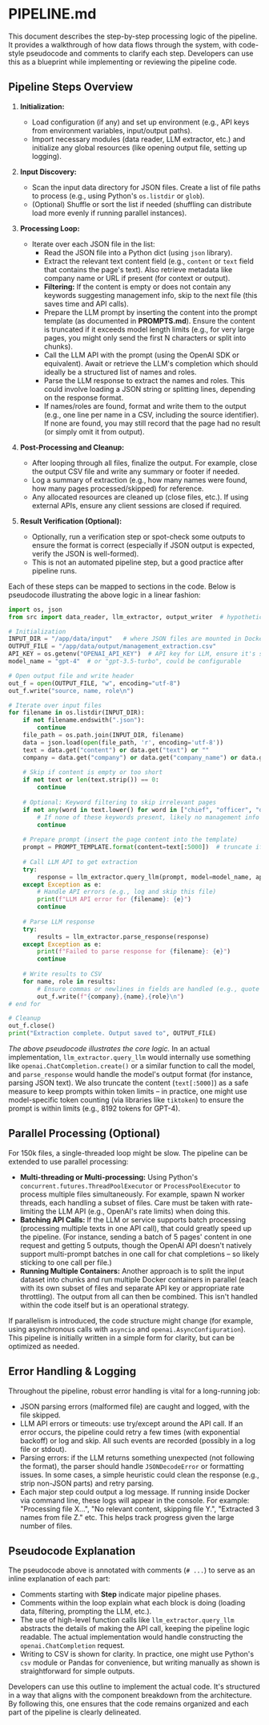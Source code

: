 # PIPELINE.md

This document describes the step-by-step processing logic of the pipeline. It provides a walkthrough of how data flows through the system, with code-style pseudocode and comments to clarify each step. Developers can use this as a blueprint while implementing or reviewing the pipeline code.

## Pipeline Steps Overview

1. **Initialization:**
   - Load configuration (if any) and set up environment (e.g., API keys from environment variables, input/output paths).
   - Import necessary modules (data reader, LLM extractor, etc.) and initialize any global resources (like opening output file, setting up logging).
2. **Input Discovery:**
   - Scan the input data directory for JSON files. Create a list of file paths to process (e.g., using Python's `os.listdir` or `glob`).
   - (Optional) Shuffle or sort the list if needed (shuffling can distribute load more evenly if running parallel instances).
3. **Processing Loop:**
   - Iterate over each JSON file in the list:
     - Read the JSON file into a Python dict (using `json` library).
     - Extract the relevant text content field (e.g., `content` or `text` field that contains the page's text). Also retrieve metadata like company name or URL if present (for context or output).
     - **Filtering:** If the content is empty or does not contain any keywords suggesting management info, skip to the next file (this saves time and API calls).
     - Prepare the LLM prompt by inserting the content into the prompt template (as documented in **PROMPTS.md**). Ensure the content is truncated if it exceeds model length limits (e.g., for very large pages, you might only send the first N characters or split into chunks).
     - Call the LLM API with the prompt (using the OpenAI SDK or equivalent). Await or retrieve the LLM's completion which should ideally be a structured list of names and roles.
     - Parse the LLM response to extract the names and roles. This could involve loading a JSON string or splitting lines, depending on the response format.
     - If names/roles are found, format and write them to the output (e.g., one line per name in a CSV, including the source identifier). If none are found, you may still record that the page had no result (or simply omit it from output).
4. **Post-Processing and Cleanup:**
   - After looping through all files, finalize the output. For example, close the output CSV file and write any summary or footer if needed.
   - Log a summary of extraction (e.g., how many names were found, how many pages processed/skipped) for reference.
   - Any allocated resources are cleaned up (close files, etc.). If using external APIs, ensure any client sessions are closed if required.

5. **Result Verification (Optional):**
   - Optionally, run a verification step or spot-check some outputs to ensure the format is correct (especially if JSON output is expected, verify the JSON is well-formed).
   - This is not an automated pipeline step, but a good practice after pipeline runs.

Each of these steps can be mapped to sections in the code. Below is pseudocode illustrating the above logic in a linear fashion:

```python
import os, json
from src import data_reader, llm_extractor, output_writer  # hypothetical module imports

# Initialization
INPUT_DIR = "/app/data/input"   # where JSON files are mounted in Docker
OUTPUT_FILE = "/app/data/output/management_extraction.csv"
API_KEY = os.getenv("OPENAI_API_KEY")  # API key for LLM, ensure it's set
model_name = "gpt-4"  # or "gpt-3.5-turbo", could be configurable

# Open output file and write header
out_f = open(OUTPUT_FILE, "w", encoding="utf-8")
out_f.write("source, name, role\n")

# Iterate over input files
for filename in os.listdir(INPUT_DIR):
    if not filename.endswith(".json"):
        continue
    file_path = os.path.join(INPUT_DIR, filename)
    data = json.load(open(file_path, 'r', encoding='utf-8'))
    text = data.get("content") or data.get("text") or ""
    company = data.get("company") or data.get("company_name") or data.get("url", "")
    
    # Skip if content is empty or too short
    if not text or len(text.strip()) == 0:
        continue
    
    # Optional: Keyword filtering to skip irrelevant pages
    if not any(word in text.lower() for word in ["chief", "officer", "director", "president", "leadership", "management"]):
        # If none of these keywords present, likely no management info
        continue
    
    # Prepare prompt (insert the page content into the template)
    prompt = PROMPT_TEMPLATE.format(content=text[:5000])  # truncate if necessary to 5000 chars (example)
    
    # Call LLM API to get extraction
    try:
        response = llm_extractor.query_llm(prompt, model=model_name, api_key=API_KEY)
    except Exception as e:
        # Handle API errors (e.g., log and skip this file)
        print(f"LLM API error for {filename}: {e}")
        continue
    
    # Parse LLM response
    try:
        results = llm_extractor.parse_response(response)
    except Exception as e:
        print(f"Failed to parse response for {filename}: {e}")
        continue
    
    # Write results to CSV
    for name, role in results:
        # Ensure commas or newlines in fields are handled (e.g., quote if CSV)
        out_f.write(f"{company},{name},{role}\n")
# end for

# Cleanup
out_f.close()
print("Extraction complete. Output saved to", OUTPUT_FILE)
```

*The above pseudocode illustrates the core logic.* In an actual implementation, `llm_extractor.query_llm` would internally use something like `openai.ChatCompletion.create()` or a similar function to call the model, and `parse_response` would handle the model's output format (for instance, parsing JSON text). We also truncate the content (`text[:5000]`) as a safe measure to keep prompts within token limits – in practice, one might use model-specific token counting (via libraries like `tiktoken`) to ensure the prompt is within limits (e.g., 8192 tokens for GPT-4).

## Parallel Processing (Optional)

For 150k files, a single-threaded loop might be slow. The pipeline can be extended to use parallel processing:
- **Multi-threading or Multi-processing:** Using Python's `concurrent.futures.ThreadPoolExecutor` or `ProcessPoolExecutor` to process multiple files simultaneously. For example, spawn N worker threads, each handling a subset of files. Care must be taken with rate-limiting the LLM API (e.g., OpenAI's rate limits) when doing this.
- **Batching API Calls:** If the LLM or service supports batch processing (processing multiple texts in one API call), that could greatly speed up the pipeline. (For instance, sending a batch of 5 pages' content in one request and getting 5 outputs, though the OpenAI API doesn't natively support multi-prompt batches in one call for chat completions – so likely sticking to one call per file.)
- **Running Multiple Containers:** Another approach is to split the input dataset into chunks and run multiple Docker containers in parallel (each with its own subset of files and separate API key or appropriate rate throttling). The output from all can then be combined. This isn't handled within the code itself but is an operational strategy.

If parallelism is introduced, the code structure might change (for example, using asynchronous calls with `asyncio` and `openai.AsyncConfiguration`). This pipeline is initially written in a simple form for clarity, but can be optimized as needed.

## Error Handling & Logging

Throughout the pipeline, robust error handling is vital for a long-running job:
- JSON parsing errors (malformed file) are caught and logged, with the file skipped.
- LLM API errors or timeouts: use try/except around the API call. If an error occurs, the pipeline could retry a few times (with exponential backoff) or log and skip. All such events are recorded (possibly in a log file or stdout).
- Parsing errors: if the LLM returns something unexpected (not following the format), the parser should handle `JSONDecodeError` or formatting issues. In some cases, a simple heuristic could clean the response (e.g., strip non-JSON parts) and retry parsing.
- Each major step could output a log message. If running inside Docker via command line, these logs will appear in the console. For example: "Processing file X...", "No relevant content, skipping file Y.", "Extracted 3 names from file Z." etc. This helps track progress given the large number of files.

## Pseudocode Explanation

The pseudocode above is annotated with comments (`# ...`) to serve as an inline explanation of each part:
- Comments starting with **Step** indicate major pipeline phases.
- Comments within the loop explain what each block is doing (loading data, filtering, prompting the LLM, etc.).
- The use of high-level function calls like `llm_extractor.query_llm` abstracts the details of making the API call, keeping the pipeline logic readable. The actual implementation would handle constructing the `openai.ChatCompletion` request.
- Writing to CSV is shown for clarity. In practice, one might use Python's `csv` module or Pandas for convenience, but writing manually as shown is straightforward for simple outputs.

Developers can use this outline to implement the actual code. It's structured in a way that aligns with the component breakdown from the architecture. By following this, one ensures that the code remains organized and each part of the pipeline is clearly delineated. 